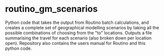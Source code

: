 # routino_gm_scenarios
Python code that takes the output from Routino batch calculations, and creates a complete set of geographical modelling scenarios by taking all the possible combinations of choosing from the "to" locations. Outputs a file summarising the travel for each scenario (also broken down per location open). Repository also contains the users manual for Routino and this python code.
